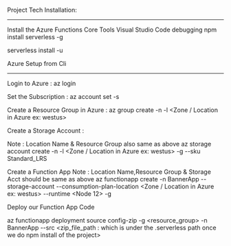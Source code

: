 
Project Tech Installation:
****************************
Install the Azure Functions Core Tools
Visual Studio Code debugging
npm install serverless -g

serverless install -u


Azure Setup from Cli
**************************
Login to Azure : az login

Set the Subscription : az account set -s <subscription Name>

Create a Resource Group in Azure : az group create -n <resource group> -l <Zone / Location in Azure ex: westus>

Create a Storage Account :

Note : Location Name & Resource Group also same as above
az storage account create -n <Storage Acct Name> -l <Zone / Location in Azure ex: westus>  -g <resource group>
  --sku Standard_LRS

Create a Function App
Note : Location Name,Resource Group & Storage Acct should be same as above
  az functionapp create -n BannerApp --storage-account <Storage Acct Name> --consumption-plan-location <Zone / Location in Azure ex: westus>
  --runtime <Node 12>  -g <resource group>

Deploy our Function App Code

az functionapp deployment source config-zip -g <resource_group> -n BannerApp --src <zip_file_path : which is under the .serverless path once we do npm install of the project>

